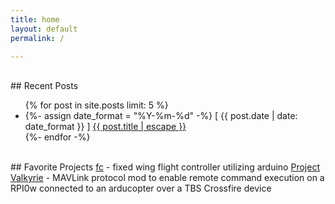 ```yaml
---
title: home
layout: default
permalink: /

---
```

 
<br>
## Recent Posts
<ul>    
{% for post in site.posts limit: 5 %}
    <li>
        {%- assign date_format = "%Y-%m-%d" -%}
        [ {{ post.date | date: date_format }} ] <a href="{{ post.url | relative_url }}">{{ post.title | escape }}</a>
    </li>
    {%- endfor -%}
</ul>
<br>
## Favorite Projects
<a href="https://github.com/0xkayn/fc">fc</a> - fixed wing flight controller utilizing arduino
<a href="https://github.com/0xkayn/Valkyrie">Project Valkyrie</a> - MAVLink protocol mod to enable remote command execution on a RPI0w connected to an arducopter over a TBS Crossfire device

<br>
